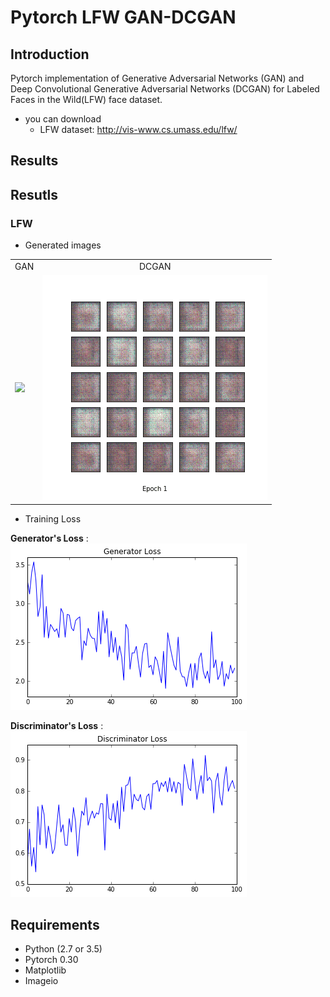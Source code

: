 # Pytorch LFW GAN-DCGAN

## Introduction
Pytorch implementation of Generative Adversarial Networks (GAN) and Deep Convolutional Generative Adversarial Networks (DCGAN) for Labeled Faces in the Wild(LFW) face dataset.

* you can download
  - LFW dataset: http://vis-www.cs.umass.edu/lfw/

## Results

## Resutls
### LFW
* Generated images

<table align='center'>
<tr align='center'>
<td> GAN</td>
<td> DCGAN</td>
</tr>
<tr>
<td><img src = 'LFW_GAN_results/GAN_animation.gif'>
<td><img src = 'LFW_DCGAN_results/DCGAN_animation.gif'>
</tr>
</table>

* Training Loss

**Generator's Loss** :     ![gen-loss](/results/g_loss.png)

**Discriminator's Loss** : ![disc-loss](/results/d_loss.png)

## Requirements

 - Python (2.7 or 3.5)
 - Pytorch 0.30
 - Matplotlib
 - Imageio



